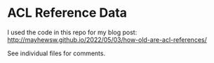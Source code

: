 # ACL Reference Data
I used the code in this repo for my blog post: http://mayhewsw.github.io/2022/05/03/how-old-are-acl-references/

See individual files for comments.